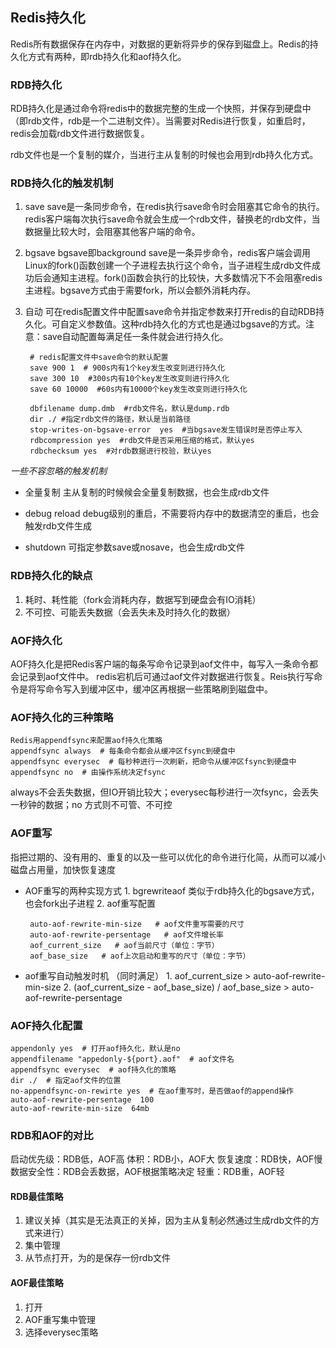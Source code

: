 ## Redis持久化 ##

Redis所有数据保存在内存中，对数据的更新将异步的保存到磁盘上。Redis的持久化方式有两种，即rdb持久化和aof持久化。

### RDB持久化 ###
RDB持久化是通过命令将redis中的数据完整的生成一个快照，并保存到硬盘中（即rdb文件，rdb是一个二进制文件）。当需要对Redis进行恢复，如重启时，redis会加载rdb文件进行数据恢复。

rdb文件也是一个复制的媒介，当进行主从复制的时候也会用到rdb持久化方式。

### RDB持久化的触发机制 ###

1. save 
    save是一条同步命令，在redis执行save命令时会阻塞其它命令的执行。redis客户端每次执行save命令就会生成一个rdb文件，替换老的rdb文件，当数据量比较大时，会阻塞其他客户端的命令。

2. bgsave
    bgsave即background save是一条异步命令，redis客户端会调用Linux的fork()函数创建一个子进程去执行这个命令，当子进程生成rdb文件成功后会通知主进程。fork()函数会执行的比较快，大多数情况下不会阻塞redis主进程。bgsave方式由于需要fork，所以会额外消耗内存。

3. 自动
    可在redis配置文件中配置save命令并指定参数来打开redis的自动RDB持久化。可自定义参数值。这种rdb持久化的方式也是通过bgsave的方式。注意：save自动配置每满足任一条件就会进行持久化。

        # redis配置文件中save命令的默认配置 
        save 900 1  # 900s内有1个key发生改变则进行持久化
        save 300 10  #300s内有10个key发生改变则进行持久化
        save 60 10000  #60s内有10000个key发生改变则进行持久化

        dbfilename dump.dmb  #rdb文件名，默认是dump.rdb
        dir ./ #指定rdb文件的路径，默认是当前路径
        stop-writes-on-bgsave-error  yes  #当bgsave发生错误时是否停止写入
        rdbcompression yes  #rdb文件是否采用压缩的格式，默认yes
        rdbchecksum yes  #对rdb数据进行校验，默认yes

*一些不容忽略的触发机制*

- 全量复制 
  主从复制的时候候会全量复制数据，也会生成rdb文件

- debug reload
  debug级别的重启，不需要将内存中的数据清空的重启，也会触发rdb文件生成

- shutdown 
  可指定参数save或nosave，也会生成rdb文件

### RDB持久化的缺点 ###
1. 耗时、耗性能（fork会消耗内存，数据写到硬盘会有IO消耗）
2. 不可控、可能丢失数据（会丢失未及时持久化的数据）

### AOF持久化 ###
AOF持久化是把Redis客户端的每条写命令记录到aof文件中，每写入一条命令都会记录到aof文件中。 redis宕机后可通过aof文件对数据进行恢复。Reis执行写命令是将写命令写入到缓冲区中，缓冲区再根据一些策略刷到磁盘中。

### AOF持久化的三种策略 ###

    Redis用appendfsync来配置aof持久化策略
    appendfsync always  # 每条命令都会从缓冲区fsync到硬盘中
    appendfsync everysec  # 每秒种进行一次刷新，把命令从缓冲区fsync到硬盘中
    appendfsync no  # 由操作系统决定fsync

always不会丢失数据，但IO开销比较大；everysec每秒进行一次fsync，会丢失一秒钟的数据；no 方式则不可管、不可控

### AOF重写 ###
指把过期的、没有用的、重复的以及一些可以优化的命令进行化简，从而可以减小磁盘占用量，加快恢复速度

-  AOF重写的两种实现方式
        1. bgrewriteaof   类似于rdb持久化的bgsave方式，也会fork出子进程
        2. aof重写配置
    
        auto-aof-rewrite-min-size   # aof文件重写需要的尺寸
        auto-aof-rewrite-persentage   # aof文件增长率
        aof_current_size   # aof当前尺寸（单位：字节）
        aof_base_size   # aof上次启动和重写的尺寸（单位：字节）

- aof重写自动触发时机 （同时满足）
        1. aof_current_size   >  auto-aof-rewrite-min-size
        2. (aof_current_size  -   aof_base_size) / aof_base_size  >  auto-aof-rewrite-persentage

### AOF持久化配置 ###
    appendonly yes  # 打开aof持久化，默认是no
    appendfilename "appedonly-${port}.aof"  # aof文件名
    appendfsync everysec  # aof持久化的策略
    dir ./  # 指定aof文件的位置
    no-appendfsync-on-rewirte yes  # 在aof重写时，是否做aof的append操作
    auto-aof-rewrite-persentage  100
    auto-aof-rewrite-min-size  64mb

### RDB和AOF的对比
  启动优先级：RDB低，AOF高
体积：RDB小，AOF大
恢复速度：RDB快，AOF慢
数据安全性：RDB会丢数据，AOF根据策略决定
轻重：RDB重，AOF轻

#### RDB最佳策略 ####
1. 建议关掉（其实是无法真正的关掉，因为主从复制必然通过生成rdb文件的方式来进行）
2. 集中管理
3. 从节点打开，为的是保存一份rdb文件

#### AOF最佳策略 ####
1. 打开
2. AOF重写集中管理
3. 选择everysec策略